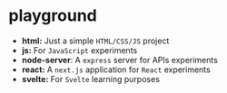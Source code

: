 # playground

- **html:** Just a simple `HTML/CSS/JS` project
- **js:** For `JavaScript` experiments
- **node-server**: A `express` server for APIs experiments
- **react:** A `next.js` application for `React` experiments
- **svelte:** For `Svelte` learning purposes
